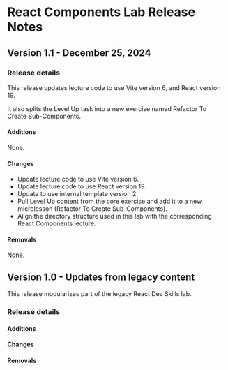 <h1>
  <span class="headline">React Components Lab</span>
  <span class="subhead">Release Notes</span>
</h1>

## Version 1.1 - December 25, 2024

### Release details

This release updates lecture code to use Vite version 6, and React version 19.

It also splits the Level Up task into a new exercise named Refactor To Create Sub-Components.

#### Additions

None.

#### Changes

- Update lecture code to use Vite version 6.
- Update lecture code to use React version 19.
- Update to use internal template version 2.
- Pull Level Up content from the core exercise and add it to a new microlesson (Refactor To Create Sub-Components).
- Align the directory structure used in this lab with the corresponding React Components lecture.

#### Removals

None.

## Version 1.0 - Updates from legacy content

This release modularizes part of the legacy React Dev Skills lab.

### Release details

#### Additions

#### Changes

#### Removals
